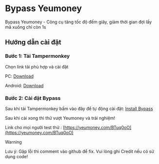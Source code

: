 
# Bypass Yeumoney

Bypass Yeumoney - Công cụ tăng tốc độ đếm giây, giảm thời gian đợi lấy mã xuống chỉ còn 1s


## Hướng dẫn cài đặt

### Bước 1: Tải Tampermonkey
Chọn link tải phù hợp và cài đặt

PC: [Download](https://chromewebstore.google.com/detail/tampermonkey/dhdgffkkebhmkfjojejmpbldmpobfkfo)

Android: [Download](https://chromewebstore.google.com/detail/tampermonkey-legacy/lcmhijbkigalmkeommnijlpobloojgfn)
### Bước 2: Cài đặt Bypass
Sau khi tải Tampermonkey bấm vào đây để tự động cài đặt: [Install Bypass](https://raw.githubusercontent.com/Vuadaomodez900/kingmod999/refs/heads/main/bypass_yeumoney.js)

Sau khi cài xong thì thử vượt Yeumoney và trải nghiệm!

Link cho mọi người test thử : [https://yeumoney.com/BTuq0oO](https://yeumoney.com/BTuq0oO)

> [!WARNING]
Lưu ý: Gặp lỗi thì comment vào github để fix. Vui lòng ghi Credit nếu có sử dụng code!
